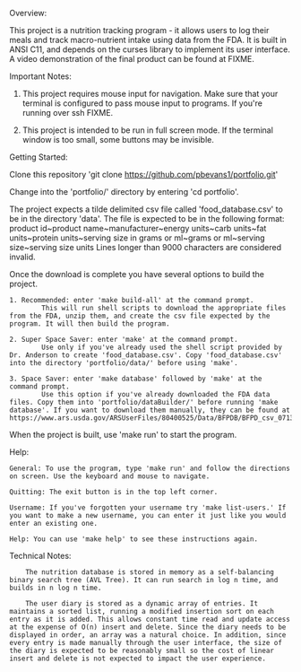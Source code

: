 Overview:

This project is a nutrition tracking program - it allows users to log their meals and track macro-nutrient intake using data from the FDA. It is built in ANSI C11, and depends on the curses library to implement its user interface. A video demonstration of the final product can be found at FIXME.



Important Notes:

1. This project requires mouse input for navigation. Make sure that your terminal is configured to pass mouse input to programs. If you're running over ssh FIXME.

2. This project is intended to be run in full screen mode. If the terminal window is too small, some buttons may be invisible.




Getting Started: 


Clone this repository 'git clone https://github.com/pbevans1/portfolio.git'

Change into the 'portfolio/' directory by entering 'cd portfolio'.

The project expects a tilde delimited csv file called 'food_database.csv' to be in the directory 'data'. The file is expected to be in the following format:
        product id\~product name\~manufacturer\~energy units\~carb units\~fat units\~protein units\~serving size in grams or ml\~grams or ml\~serving size\~serving size units
        Lines longer than 9000 characters are considered invalid. 


Once the download is complete you have several options to build the project.
    
    1. Recommended: enter 'make build-all' at the command prompt.
            This will run shell scripts to download the appropriate files from the FDA, unzip them, and create the csv file expected by the program. It will then build the program.

    2. Super Space Saver: enter 'make' at the command prompt.
            Use only if you've already used the shell script provided by Dr. Anderson to create 'food_database.csv'. Copy 'food_database.csv' into the directory 'portfolio/data/' before using 'make'.

    3. Space Saver: enter 'make database' followed by 'make' at the command prompt.
            Use this option if you've already downloaded the FDA data files. Copy them into 'portfolio/dataBuilder/' before running 'make database'. If you want to download them manually, they can be found at https://www.ars.usda.gov/ARSUserFiles/80400525/Data/BFPDB/BFPD_csv_07132018.zip 
 


When the project is built, use 'make run' to start the program. 



Help: 

    General: To use the program, type 'make run' and follow the directions on screen. Use the keyboard and mouse to navigate.
    
    Quitting: The exit button is in the top left corner.
    
    Username: If you've forgotten your username try 'make list-users.' If you want to make a new username, you can enter it just like you would enter an existing one.
    
    Help: You can use 'make help' to see these instructions again.


Technical Notes:

        The nutrition database is stored in memory as a self-balancing binary search tree (AVL Tree). It can run search in log n time, and builds in n log n time. 

        The user diary is stored as a dynamic array of entries. It maintains a sorted list, running a modified insertion sort on each entry as it is added. This allows constant time read and update access at the expense of O(n) insert and delete. Since the diary needs to be displayed in order, an array was a natural choice. In addition, since every entry is made manually through the user interface, the size of the diary is expected to be reasonably small so the cost of linear insert and delete is not expected to impact the user experience.


